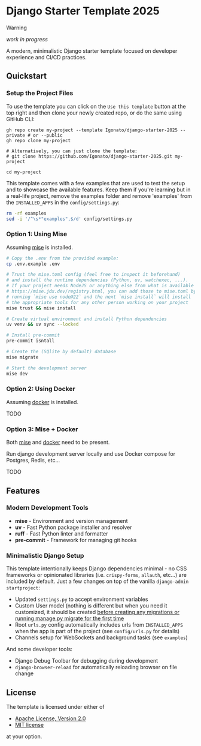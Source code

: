 # Django Starter Template 2025

> [!WARNING]
> *work in progress*

A modern, minimalistic Django starter template focused on developer experience and CI/CD practices.

## Quickstart

### Setup the Project Files

To use the template you can click on the `Use this template` button at the top right and then clone your newly created repo, or do the same using GitHub CLI:

```
gh repo create my-project --template Igonato/django-starter-2025 --private # or --public
gh repo clone my-project

# Alternatively, you can just clone the template:
# git clone https://github.com/Igonato/django-starter-2025.git my-project

cd my-project
```

This template comes with a few examples that are used to test the setup and to showcase the available features. Keep them if you're learning but in a real-life project, remove the examples folder and remove 'examples' from the `INSTALLED_APPS` in the `config/settings.py`:

```bash
rm -rf examples
sed -i '/^\s*"examples",$/d' config/settings.py
```

### Option 1: Using Mise

Assuming [mise] is installed.

```bash
# Copy the .env from the provided example:
cp .env.example .env

# Trust the mise.toml config (feel free to inspect it beforehand)
# and install the runtime dependencies (Python, uv, watchexec, ...).
# If your project needs NodeJS or anything else from what is available at
# https://mise.jdx.dev/registry.html, you can add those to mise.toml by
# running `mise use node@22` and the next `mise install` will install
# the appropriate tools for any other person working on your project
mise trust && mise install

# Create virtual environment and install Python dependencies
uv venv && uv sync --locked

# Install pre-commit
pre-commit isntall

# Create the (SQlite by default) database
mise migrate

# Start the development server
mise dev
```

### Option 2: Using Docker

Assuming [docker] is installed.

TODO

### Option 3: Mise + Docker

Both [mise] and [docker] need to be present.

Run django development server locally and use Docker compose for Postgres, Redis, etc...

TODO

[mise]: https://github.com/jdx/mise
[docker]: https://www.docker.com/

## Features

### Modern Development Tools
- **mise** - Environment and version management
- **uv** - Fast Python package installer and resolver
- **ruff** - Fast Python linter and formatter
- **pre-commit** - Framework for managing git hooks

### Minimalistic Django Setup
This template intentionally keeps Django dependencies minimal - no CSS frameworks or opinionated libraries (i.e. `crispy-forms`, `allauth`, etc...) are included by default. Just a few changes on top of the vanilla `django-admin startproject`:

- Updated `settings.py` to accept environment variables
- Custom User model (nothing is different but when you need it customized, it should be created [before creating any migrations or running manage.py migrate for the first time](https://docs.djangoproject.com/en/5.2/topics/auth/customizing/#substituting-a-custom-user-model)
- Root `urls.py` config automatically includes urls from `INSTALLED_APPS` when the app is part of the project (see `config/urls.py` for details)
- Channels setup for WebSockets and background tasks (see `examples`)

And some developer tools:

- Django Debug Toolbar for debugging during development
- `django-browser-reload` for automatically reloading browser on file change

<!--

### Developer Experience
- Local development with just `mise sync && mise migrate && mise dev` using local sqlite file (no Docker or DB setup is needed, until your app needs it and when it does there is a `docker-compose.yaml` waiting for you)
- Environment-based configuration via `.env` file
- Convenient development commands via mise tasks
- Code formatting and linting enforced via pre-commit hooks and GitHub Actions
- GitHub Actions for continuous integration
- (TODO) Supports pytest tests with examples (including testing async views)
- (TODO) End-to-end tests with Playwright

### Production Readiness
- Environment-based settings configuration
- (TODO) Rich deployment config and CI/CD
- (TODO) Ansible playbook for a single-instance non-containerized VPS setup
- (TODO) Yaml configs and a guide on deploying the app to a Kubernetes cluster
- (TODO) Backups, monitoring and alerts

## Getting Started

### Prerequisites
- Git
- [mise](https://github.com/jdx/mise)

### Installation

```bash
# Clone the repository
git clone https://github.com/Igonato/django-starter-2025.git
cd django-starter-2025

# Install tools
mise trust
mise install

# Install dependencies
uv sync

# Depending on your mise config you may need to manually run
# source .venv/bin/activate  # Unix/Mac
# .venv\Scripts\activate     # Windows

# Install the pre-commit hook
pre-commit install

# Set up the devlopment environment variables
cp .env.example .env  # and edit as needed

# Run migrations
mise migrate
# (or `mise run migrate` - the `run` is optional when there are no name
# collisions with the built-in mise commands)

# Start the development server
mise dev
```

## Available Commands

- `mise sync` - Install the Python dependencies
- `mise dev` - Run the development server
- `mise test` - Run tests
- `mise format` - Format code with Ruff
- `mise check` - Lint code with Ruff
- `mise migrate` - Apply database migrations
- `mise makemigrations` - Create new migrations

## Local SSL

It's important to test your app in an environment as close to your production setup as possible, that includes TLS. Certain browser features can behave differently over https.

If you already use `mkcert` (can be installed with `mise use -g mkcert && mkcert -install`) and have its CA installed, you can use your local `mkcert`
to generate certificates by running:

```bash
mkcert \
    -cert-file devops/certs/selfsigned.crt \
    -key-file devops/certs/selfsigned.key \
    localhost 127.0.0.1
```

Otherwise the certificates will be generated for you on the first `docker compose up` and placed in `devops/certs` folder.

If you want to suppress the browser's security warning, add `rootCA.pem` (from `devops/certs` or `mkcert -CAROOT`) to trusted Authorities:

1. Open your browser settings and search for "certificates"
2. Click "Manage certificates" and go to "Authorities" tab
3. Click "Import" and select the rootCA.pem file from the certs directory
4. Check "Trust this certificate for identifying websites"
5. Click OK and restart your browser


## TODO

- [x] Add basic Docker and docker-compose configurations
- [ ] Add a dedicated container for development?
- [x] SSL support for local development?
- [ ] Set up Ansible playbooks for a VPS deployment with a GitHub Action
- [ ] Add example of DRF API setup
- [ ] Add example of Celery worker configuration
- [ ] Add example of Channels setup
- [ ] Implement a deployment guide for VPS
- [ ] Implement a deployment guide for Kubernetes
- [ ] Implement a guide for adding an SPA to the mix
- [ ] Describe files and folder structure
- [ ] Double check Django settings

## Contributing

Contributions are welcome! Please feel free to submit a Pull Request.

-->

## License

The template is licensed under either of

- [Apache License, Version 2.0](LICENSE-APACHE)
- [MIT license](LICENSE-MIT)

at your option.
